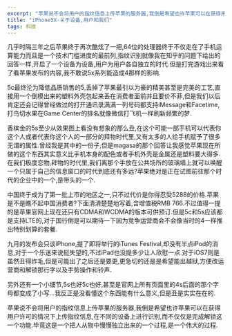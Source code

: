 ```yaml
---
excerpt: "苹果说不会将用户的指纹信息上传苹果的服务器,我倒是希望也许苹果可以在获得用户许可的情况下上传指纹信息,在不同的设备上进行识别,而不仅仅是完成解锁这一个功能.毕竟这是一个把人从物中慢慢独立出来的一个过程,是一个伟大的过程."
title: "iPhone5X-关于设备,用户和我们"
tags: 科技
---
```


几乎时隔三年之后苹果终于再次酷炫了一把,64位的处理器终于不仅走在了手机运算能力而且是一个技术门槛进度的最前列,指纹识别就像我在知乎的问题下给出的回答一样,开启了一个设备为设备,用户为用户各自独立的时代.但是打完游戏出来看了看苹果发布的内容,我不敢说5x系列能造成4那样的影响.
 
5c最终沦为降低品质销售的5,丢掉了苹果最引以为豪的精美甚至是完美的工艺,直接用一个倒模出来的塑料外壳包起来丢在消费者面前并且要价不菲,但是我们以后肯定还会记得曾经做过的打开通讯录满满一列号码都支持iMessage和Facetime,打鸟切水果在Game Center的排名就像微信打飞机一样刷新频繁的梦.
 
香槟金的5s至少从效果图上看没有想象的那么丑,在这个可能一部手机可以代表你这个人或者代表你这个人的一部分的拜物时代里,又有太多的人给手机赋予了很多无谓的属性.曾经我是其中的一份子,但是magasa的那个回答让我感觉苹果现在所做的这个东西其实意义比手机本身的配色或者手机外壳是金属还是塑料要大得多.在我们极度恋物,拜物的时代里,我们离那个手放在公共场所的玻璃墙上就可以唤醒一个只属于自己的信息窗口的时代到底还有多远?苹果绝对是正在试图前往那个时代的企业中的一个,是带头的一个.
 
中国终于成为了第一批上市的地区之一,只不过代价是你得忍受5288的价格.苹果是不是瞧不起中国消费者?下面清清楚楚地写着,含增值税RMB 766.不过值得一提的是苹果官网上现在还只有CDMA和WCDMA的版本可供预订.但是5c和5s应该都是支持LTE的,对于国行倒是可以期待一下因为竞争运营商会不会像当时的4一样推出特别划算的套餐.

九月的发布会只谈iPhone,提了即将举行的iTunes Festival,却没有半点iPod的消息,对于一个乐迷来说挺失望的,不过iPad也没提多少让人欣慰一点.对于iOS7则是虽然丑得炸毛,但是可能出了之后还是要更,更急切的还是是希望能出越狱,方便改运营商和解锁那行字以及手势操作和铃声.
 
另外还有一个小细节,5s也好5c也好,甚至是官网上所有页面里的4s后面的那个字母都变成了小写...我反正是没看懂这个东西能有什么意义,但是丑是实实在在的.
 
苹果说不会将用户的指纹信息上传苹果的服务器,我倒是希望也许苹果可以在获得用户许可的情况下上传指纹信息,在不同的设备上进行识别,而不仅仅是完成解锁这一个功能.毕竟这是一个把人从物中慢慢独立出来的一个过程,是一个伟大的过程.